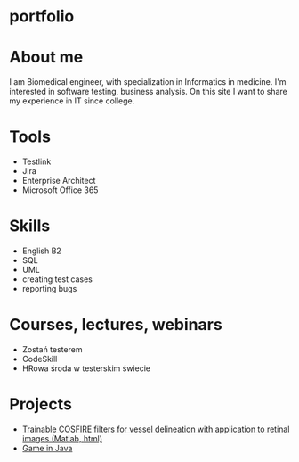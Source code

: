# portfolio
# About me
I am Biomedical engineer, with specialization in Informatics in medicine. I'm interested in software testing, business analysis. On this site I want to share my experience in IT since college.

# Tools
<ul>
   <li> Testlink </li>
    <li> Jira </li>
   <li> Enterprise Architect </li>
   <li> Microsoft Office 365 </li>
  </ul>

# Skills
<ul>
   <li> English B2 </li>
   <li> SQL </li>
   <li> UML </li>
   <li> creating test cases </li>
   <li> reporting bugs </li>
</ul>

# Courses, lectures, webinars
<ul>
   <li> Zostań testerem </li>
   <li> CodeSkill </li>
   <li> HRowa środa w testerskim świecie </li>
</ul>


# Projects
<ul>
   <li> <a href= "https://github.com/mallop/portfolio/tree/mallop-project1/Matlab_cosfire_filters/Matlab_cosfire_filters"> Trainable COSFIRE filters for vessel delineation with application to retinal images (Matlab, html) </a> </li>
   <li> <a href= "https://github.com/mallop/portfolio/tree/mallop-project1/Java_game/GameJava"> Game in Java </a> </li> 
 </ul>
